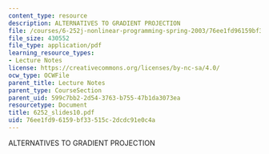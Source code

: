 ```yaml
---
content_type: resource
description: ALTERNATIVES TO GRADIENT PROJECTION
file: /courses/6-252j-nonlinear-programming-spring-2003/76ee1fd96159bf33515c2dcdc91e0c4a_6252_slides10.pdf
file_size: 430552
file_type: application/pdf
learning_resource_types:
- Lecture Notes
license: https://creativecommons.org/licenses/by-nc-sa/4.0/
ocw_type: OCWFile
parent_title: Lecture Notes
parent_type: CourseSection
parent_uid: 599c7bb2-2d54-3763-b755-47b1da3073ea
resourcetype: Document
title: 6252_slides10.pdf
uid: 76ee1fd9-6159-bf33-515c-2dcdc91e0c4a
---
```

ALTERNATIVES TO GRADIENT PROJECTION